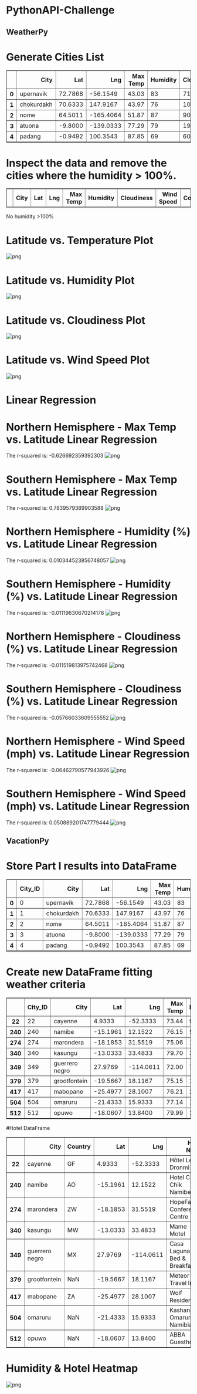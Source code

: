 # PythonAPI-Challenge

## WeatherPy

# Generate Cities List

<div>
<table border="1" class="dataframe">
  <thead>
    <tr style="text-align: right;">
      <th></th>
      <th>City</th>
      <th>Lat</th>
      <th>Lng</th>
      <th>Max Temp</th>
      <th>Humidity</th>
      <th>Cloudiness</th>
      <th>Wind Speed</th>
      <th>Country</th>
      <th>Date</th>
    </tr>
  </thead>
  <tbody>
    <tr>
      <th>0</th>
      <td>upernavik</td>
      <td>72.7868</td>
      <td>-56.1549</td>
      <td>43.03</td>
      <td>83</td>
      <td>71</td>
      <td>14.54</td>
      <td>GL</td>
      <td>1628243435</td>
    </tr>
    <tr>
      <th>1</th>
      <td>chokurdakh</td>
      <td>70.6333</td>
      <td>147.9167</td>
      <td>43.97</td>
      <td>76</td>
      <td>100</td>
      <td>9.26</td>
      <td>RU</td>
      <td>1628243438</td>
    </tr>
    <tr>
      <th>2</th>
      <td>nome</td>
      <td>64.5011</td>
      <td>-165.4064</td>
      <td>51.87</td>
      <td>87</td>
      <td>90</td>
      <td>10.36</td>
      <td>US</td>
      <td>1628243441</td>
    </tr>
    <tr>
      <th>3</th>
      <td>atuona</td>
      <td>-9.8000</td>
      <td>-139.0333</td>
      <td>77.29</td>
      <td>79</td>
      <td>19</td>
      <td>13.98</td>
      <td>PF</td>
      <td>1628243445</td>
    </tr>
    <tr>
      <th>4</th>
      <td>padang</td>
      <td>-0.9492</td>
      <td>100.3543</td>
      <td>87.85</td>
      <td>69</td>
      <td>60</td>
      <td>3.60</td>
      <td>ID</td>
      <td>1628243449</td>
    </tr>
  </tbody>
</table>
</div>

# Inspect the data and remove the cities where the humidity > 100%.
<div>
<table border="1" class="dataframe">
  <thead>
    <tr style="text-align: right;">
      <th></th>
      <th>City</th>
      <th>Lat</th>
      <th>Lng</th>
      <th>Max Temp</th>
      <th>Humidity</th>
      <th>Cloudiness</th>
      <th>Wind Speed</th>
      <th>Country</th>
      <th>Date</th>
    </tr>
  </thead>
  <tbody>
  </tbody>
</table>
</div>

No humidity >100%

# Latitude vs. Temperature Plot

![png](https://github.com/Robert-W2019/PythonAPI-Challenge/blob/main/WeatherPy/output_data/output_21_0.png?raw=true)

# Latitude vs. Humidity Plot

![png](https://github.com/Robert-W2019/PythonAPI-Challenge/blob/main/WeatherPy/output_data/output_24_0.png?raw=true)

# Latitude vs. Cloudiness Plot

![png](https://github.com/Robert-W2019/PythonAPI-Challenge/blob/main/WeatherPy/output_data/output_27_0.png?raw=true)

# Latitude vs. Wind Speed Plot

![png](https://github.com/Robert-W2019/PythonAPI-Challenge/blob/main/WeatherPy/output_data/output_30_0.png?raw=true)



# Linear Regression
#  Northern Hemisphere - Max Temp vs. Latitude Linear Regression

The r-squared is: -0.626692359392303
![png](https://github.com/Robert-W2019/PythonAPI-Challenge/blob/main/WeatherPy/output_data/output_36_1.png?raw=true)


#  Southern Hemisphere - Max Temp vs. Latitude Linear Regression

The r-squared is: 0.7839579389903588
![png](https://github.com/Robert-W2019/PythonAPI-Challenge/blob/main/WeatherPy/output_data/output_39_1.png?raw=true)


#  Northern Hemisphere - Humidity (%) vs. Latitude Linear Regression

The r-squared is: 0.010344523856748057
![png](https://github.com/Robert-W2019/PythonAPI-Challenge/blob/main/WeatherPy/output_data/output_42_1.png?raw=true)


#  Southern Hemisphere - Humidity (%) vs. Latitude Linear Regression

The r-squared is: -0.01119630670214178
![png](https://github.com/Robert-W2019/PythonAPI-Challenge/blob/main/WeatherPy/output_data/output_45_1.png?raw=true)



#  Northern Hemisphere - Cloudiness (%) vs. Latitude Linear Regression

The r-squared is: -0.011519813975742468 
![png](https://github.com/Robert-W2019/PythonAPI-Challenge/blob/main/WeatherPy/output_data/output_48_1.png?raw=true)



#  Southern Hemisphere - Cloudiness (%) vs. Latitude Linear Regression

The r-squared is: -0.05766033609555552 
![png](https://github.com/Robert-W2019/PythonAPI-Challenge/blob/main/WeatherPy/output_data/output_51_1.png?raw=true)



#  Northern Hemisphere - Wind Speed (mph) vs. Latitude Linear Regression

The r-squared is: -0.06462790577943926 
![png](https://github.com/Robert-W2019/PythonAPI-Challenge/blob/main/WeatherPy/output_data/output_54_1.png?raw=true)
    


#  Southern Hemisphere - Wind Speed (mph) vs. Latitude Linear Regression

The r-squared is: 0.050889201747779444
![png](https://github.com/Robert-W2019/PythonAPI-Challenge/blob/main/WeatherPy/output_data/output_57_1.png?raw=true)


## VacationPy

# Store Part I results into DataFrame

<div>
<table border="1" class="dataframe">
  <thead>
    <tr style="text-align: right;">
      <th></th>
      <th>City_ID</th>
      <th>City</th>
      <th>Lat</th>
      <th>Lng</th>
      <th>Max Temp</th>
      <th>Humidity</th>
      <th>Cloudiness</th>
      <th>Wind Speed</th>
      <th>Country</th>
      <th>Date</th>
    </tr>
  </thead>
  <tbody>
    <tr>
      <th>0</th>
      <td>0</td>
      <td>upernavik</td>
      <td>72.7868</td>
      <td>-56.1549</td>
      <td>43.03</td>
      <td>83</td>
      <td>71</td>
      <td>14.54</td>
      <td>GL</td>
      <td>1628243435</td>
    </tr>
    <tr>
      <th>1</th>
      <td>1</td>
      <td>chokurdakh</td>
      <td>70.6333</td>
      <td>147.9167</td>
      <td>43.97</td>
      <td>76</td>
      <td>100</td>
      <td>9.26</td>
      <td>RU</td>
      <td>1628243438</td>
    </tr>
    <tr>
      <th>2</th>
      <td>2</td>
      <td>nome</td>
      <td>64.5011</td>
      <td>-165.4064</td>
      <td>51.87</td>
      <td>87</td>
      <td>90</td>
      <td>10.36</td>
      <td>US</td>
      <td>1628243441</td>
    </tr>
    <tr>
      <th>3</th>
      <td>3</td>
      <td>atuona</td>
      <td>-9.8000</td>
      <td>-139.0333</td>
      <td>77.29</td>
      <td>79</td>
      <td>19</td>
      <td>13.98</td>
      <td>PF</td>
      <td>1628243445</td>
    </tr>
    <tr>
      <th>4</th>
      <td>4</td>
      <td>padang</td>
      <td>-0.9492</td>
      <td>100.3543</td>
      <td>87.85</td>
      <td>69</td>
      <td>60</td>
      <td>3.60</td>
      <td>ID</td>
      <td>1628243449</td>
    </tr>
  </tbody>
</table>
</div>


# Create new DataFrame fitting weather criteria


<div>
<table border="1" class="dataframe">
  <thead>
    <tr style="text-align: right;">
      <th></th>
      <th>City_ID</th>
      <th>City</th>
      <th>Lat</th>
      <th>Lng</th>
      <th>Max Temp</th>
      <th>Humidity</th>
      <th>Cloudiness</th>
      <th>Wind Speed</th>
      <th>Country</th>
      <th>Date</th>
    </tr>
  </thead>
  <tbody>
    <tr>
      <th>22</th>
      <td>22</td>
      <td>cayenne</td>
      <td>4.9333</td>
      <td>-52.3333</td>
      <td>73.44</td>
      <td>91</td>
      <td>0</td>
      <td>1.99</td>
      <td>GF</td>
      <td>1628243525</td>
    </tr>
    <tr>
      <th>240</th>
      <td>240</td>
      <td>namibe</td>
      <td>-15.1961</td>
      <td>12.1522</td>
      <td>76.15</td>
      <td>56</td>
      <td>0</td>
      <td>6.73</td>
      <td>AO</td>
      <td>1628244351</td>
    </tr>
    <tr>
      <th>274</th>
      <td>274</td>
      <td>marondera</td>
      <td>-18.1853</td>
      <td>31.5519</td>
      <td>75.06</td>
      <td>18</td>
      <td>0</td>
      <td>0.56</td>
      <td>ZW</td>
      <td>1628244466</td>
    </tr>
    <tr>
      <th>340</th>
      <td>340</td>
      <td>kasungu</td>
      <td>-13.0333</td>
      <td>33.4833</td>
      <td>79.70</td>
      <td>30</td>
      <td>0</td>
      <td>6.91</td>
      <td>MW</td>
      <td>1628244720</td>
    </tr>
    <tr>
      <th>349</th>
      <td>349</td>
      <td>guerrero negro</td>
      <td>27.9769</td>
      <td>-114.0611</td>
      <td>72.00</td>
      <td>79</td>
      <td>0</td>
      <td>4.97</td>
      <td>MX</td>
      <td>1628244754</td>
    </tr>
    <tr>
      <th>379</th>
      <td>379</td>
      <td>grootfontein</td>
      <td>-19.5667</td>
      <td>18.1167</td>
      <td>75.15</td>
      <td>18</td>
      <td>0</td>
      <td>9.75</td>
      <td>NaN</td>
      <td>1628244855</td>
    </tr>
    <tr>
      <th>417</th>
      <td>417</td>
      <td>mabopane</td>
      <td>-25.4977</td>
      <td>28.1007</td>
      <td>76.21</td>
      <td>21</td>
      <td>0</td>
      <td>5.03</td>
      <td>ZA</td>
      <td>1628245007</td>
    </tr>
    <tr>
      <th>504</th>
      <td>504</td>
      <td>omaruru</td>
      <td>-21.4333</td>
      <td>15.9333</td>
      <td>77.14</td>
      <td>15</td>
      <td>0</td>
      <td>0.78</td>
      <td>NaN</td>
      <td>1628245329</td>
    </tr>
    <tr>
      <th>512</th>
      <td>512</td>
      <td>opuwo</td>
      <td>-18.0607</td>
      <td>13.8400</td>
      <td>79.99</td>
      <td>15</td>
      <td>0</td>
      <td>8.55</td>
      <td>NaN</td>
      <td>1628245356</td>
    </tr>
  </tbody>
</table>
</div>

#Hotel DataFrame

<div>
<table border="1" class="dataframe">
  <thead>
    <tr style="text-align: right;">
      <th></th>
      <th>City</th>
      <th>Country</th>
      <th>Lat</th>
      <th>Lng</th>
      <th>Hotel Name</th>
    </tr>
  </thead>
  <tbody>
    <tr>
      <th>22</th>
      <td>cayenne</td>
      <td>GF</td>
      <td>4.9333</td>
      <td>-52.3333</td>
      <td>Hôtel Le Dronmi</td>
    </tr>
    <tr>
      <th>240</th>
      <td>namibe</td>
      <td>AO</td>
      <td>-15.1961</td>
      <td>12.1522</td>
      <td>Hotel Chik Chik Namibe</td>
    </tr>
    <tr>
      <th>274</th>
      <td>marondera</td>
      <td>ZW</td>
      <td>-18.1853</td>
      <td>31.5519</td>
      <td>HopeFay Conference Centre</td>
    </tr>
    <tr>
      <th>340</th>
      <td>kasungu</td>
      <td>MW</td>
      <td>-13.0333</td>
      <td>33.4833</td>
      <td>Mame Motel</td>
    </tr>
    <tr>
      <th>349</th>
      <td>guerrero negro</td>
      <td>MX</td>
      <td>27.9769</td>
      <td>-114.0611</td>
      <td>Casa Laguna, Bed &amp; Breakfast</td>
    </tr>
    <tr>
      <th>379</th>
      <td>grootfontein</td>
      <td>NaN</td>
      <td>-19.5667</td>
      <td>18.1167</td>
      <td>Meteor Travel Inn</td>
    </tr>
    <tr>
      <th>417</th>
      <td>mabopane</td>
      <td>ZA</td>
      <td>-25.4977</td>
      <td>28.1007</td>
      <td>Wolf Residence</td>
    </tr>
    <tr>
      <th>504</th>
      <td>omaruru</td>
      <td>NaN</td>
      <td>-21.4333</td>
      <td>15.9333</td>
      <td>Kashana, Omaruru, Namibia</td>
    </tr>
    <tr>
      <th>512</th>
      <td>opuwo</td>
      <td>NaN</td>
      <td>-18.0607</td>
      <td>13.8400</td>
      <td>ABBA Guesthouse</td>
    </tr>
  </tbody>
</table>
</div>



# Humidity & Hotel Heatmap

![png](https://github.com/Robert-W2019/PythonAPI-Challenge/blob/main/VacationPy/output_data/Final%20Map%20with%20Humidity%20Heatmap%20and%20%20Hotels.png?raw=true)